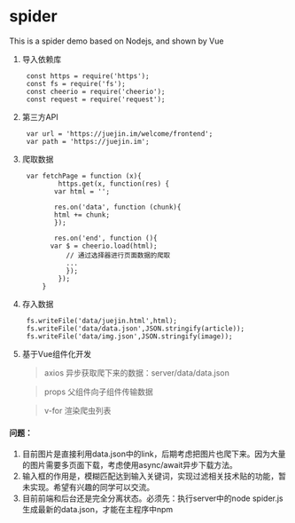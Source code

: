 # spider
This is a spider demo based on Nodejs, and shown by Vue


1. 导入依赖库  
   
   		const https = require('https');
   		const fs = require('fs');
   		const cheerio = require('cheerio');
   		const request = require('request');
   
2. 第三方API

   		var url = 'https://juejin.im/welcome/frontend';
   		var path = 'https://juejin.im';
   
3. 爬取数据

   		var fetchPage = function (x){
	    	    https.get(x, function(res) {
		       var html = '';

		       res.on('data', function (chunk){
			   html += chunk;
		       });

		       res.on('end', function (){
			  var $ = cheerio.load(html);
        		  // 通过选择器进行页面数据的爬取
        		  ...
      		      });
    		    });
   	        }
4. 存入数据
  
  	 	fs.writeFile('data/juejin.html',html);
	 	fs.writeFile('data/data.json',JSON.stringify(article));
	 	fs.writeFile('data/img.json',JSON.stringify(image));

5. 基于Vue组件化开发
	> axios 异步获取爬下来的数据：server/data/data.json
	
	> props 父组件向子组件传输数据
	
	> v-for 渲染爬虫列表
	

#### 问题： 
  1. 目前图片是直接利用data.json中的link，后期考虑把图片也爬下来。因为大量的图片需要多页面下载，考虑使用async/await异步下载方法。
  2. 输入框的作用是，模糊匹配达到输入关键词，实现过滤相关技术贴的功能，暂未实现。希望有兴趣的同学可以交流。
  3. 目前前端和后台还是完全分离状态。必须先：执行server中的node spider.js生成最新的data.json，才能在主程序中npm 